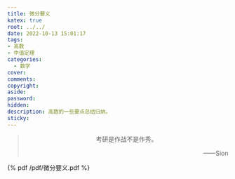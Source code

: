 ```yaml
---
title: 微分要义
katex: true
root: ../../
date: 2022-10-13 15:01:17
tags:
- 高数
- 中值定理
categories:
  - 数学
cover:
comments:
copyright:
aside:
password:
hidden:
description: 高数的一些要点总结归纳。
sticky:
---
```


> <center>考研是作战不是作秀。</center>
> <p align="right">——Sion</p>
>

{% pdf  /pdf/微分要义.pdf  %}
